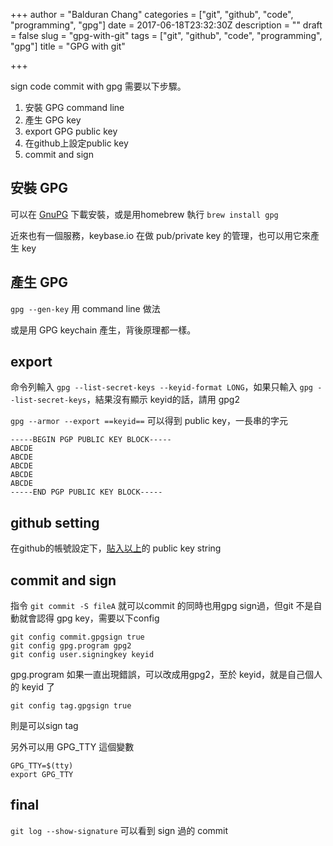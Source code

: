 +++
author = "Balduran Chang"
categories = ["git", "github", "code", "programming", "gpg"]
date = 2017-06-18T23:32:30Z
description = ""
draft = false
slug = "gpg-with-git"
tags = ["git", "github", "code", "programming", "gpg"]
title = "GPG with git"

+++


sign code commit with gpg 需要以下步驟。

1. 安裝 GPG command line
2. 產生 GPG key
3. export GPG public key
4. 在github上設定public key
5. commit and sign

## 安裝 GPG
可以在 [GnuPG](https://www.gnupg.org/download/) 下載安裝，或是用homebrew 執行 `brew install gpg`

近來也有一個服務，keybase.io 在做 pub/private key 的管理，也可以用它來產生 key

## 產生 GPG
`gpg --gen-key` 用 command line 做法

或是用 GPG keychain 產生，背後原理都一樣。

## export
命令列輸入 `gpg --list-secret-keys --keyid-format LONG`，如果只輸入 `gpg --list-secret-keys`，結果沒有顯示 keyid的話，請用 gpg2

`gpg --armor --export ==keyid==` 可以得到 public key，一長串的字元

```
-----BEGIN PGP PUBLIC KEY BLOCK-----
ABCDE
ABCDE
ABCDE
ABCDE
ABCDE
-----END PGP PUBLIC KEY BLOCK-----
```

## github setting
在github的帳號設定下，[貼入以上](https://help.github.com/articles/adding-a-new-gpg-key-to-your-github-account/)的 public key string

## commit and sign
指令 `git commit -S fileA` 就可以commit 的同時也用gpg sign過，但git 不是自動就會認得 gpg key，需要以下config

```
git config commit.gpgsign true
git config gpg.program gpg2
git config user.signingkey keyid
```
gpg.program 如果一直出現錯誤，可以改成用gpg2，至於 keyid，就是自己個人的 keyid 了

```
git config tag.gpgsign true
```
則是可以sign tag

另外可以用 GPG_TTY 這個變數
```
GPG_TTY=$(tty)
export GPG_TTY
```

## final
`git log --show-signature` 可以看到 sign 過的 commit

